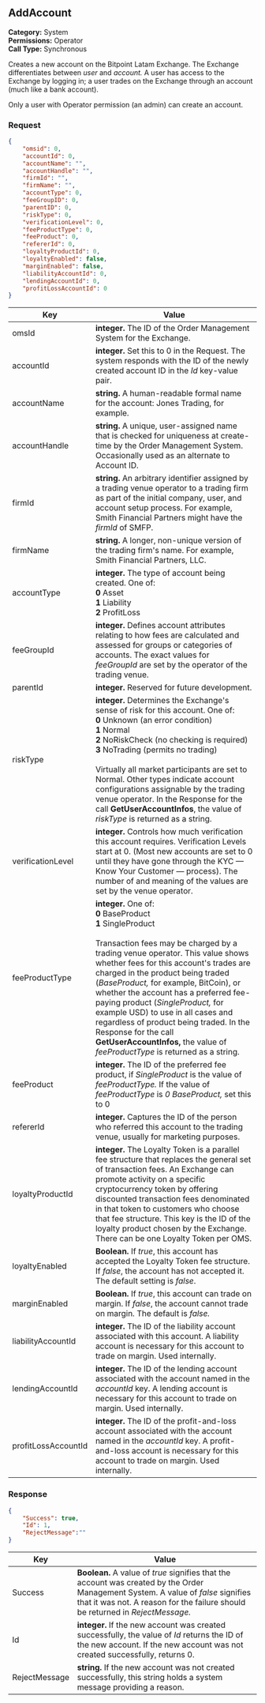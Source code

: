 ## AddAccount

**Category:** System<br />**Permissions:** Operator<br />**Call Type:** Synchronous

Creates a new account on the Bitpoint Latam  Exchange. The Exchange differentiates between *user* and *account.* A user has access to the Exchange by logging in; a user trades on the Exchange through an account (much like a bank account).

Only a user with Operator permission (an admin) can create an account.

### Request

```json
{
    "omsid": 0,
    "accountId": 0,
    "accountName": "",
    "accountHandle": "",
    "firmId": "",
    "firmName": "",
    "accountType": 0,
    "feeGroupID": 0,
    "parentID": 0,
    "riskType": 0,
    "verificationLevel": 0,
    "feeProductType": 0,
    "feeProduct": 0,
    "refererId": 0,
    "loyaltyProductId": 0,
    "loyaltyEnabled": false,
    "marginEnabled": false,
    "liabilityAccountId": 0,
    "lendingAccountId": 0,
    "profitLossAccountId": 0
}
```

| Key                 | Value                                                        |
| ------------------- | ------------------------------------------------------------ |
| omsId               | **integer.** The ID of the Order Management System for the Exchange. |
| accountId           | **integer.** Set this to 0 in the Request. The system responds with the ID of the newly created account ID in the *Id* key-value pair. |
| accountName         | **string.** A human-readable formal name for the account: Jones Trading, for example. |
| accountHandle       | **string.** A unique, user-assigned name that is checked for uniqueness at create-time by the Order Management System. Occasionally used as an alternate to Account ID. |
| firmId              | **string.** An arbitrary identifier assigned by a trading venue operator to a trading firm as part of the initial company, user, and account setup process. For example, Smith Financial Partners might have the *firmId* of SMFP. |
| firmName            | **string.** A longer, non-unique version of the trading firm's name. For example, Smith Financial Partners, LLC. |
| accountType         | **integer.** The type of account being created. One of:<br />**0** Asset<br />**1** Liability<br />**2** ProfitLoss |
| feeGroupId          | **integer.** Defines account attributes relating to how fees are calculated and assessed for groups or categories of accounts. The exact values for *feeGroupId* are set by the operator of the trading venue. |
| parentId            | **integer.** Reserved for future development.                |
| riskType            | **integer.** Determines the Exchange's sense of risk for this account. One of: <br />**0** Unknown (an error condition)<br />**1** Normal<br />**2** NoRiskCheck (no checking is required)<br />**3** NoTrading (permits no trading)<br /><br />Virtually all market participants are set to Normal. Other types indicate account configurations assignable by the trading venue operator. In the Response for the call **GetUserAccountInfos**, the value of *riskType* is returned as a string. |
| verificationLevel   | **integer.** Controls how much verification this account requires. Verification Levels start at 0. (Most new accounts are set to 0 until they have gone through the KYC &mdash; Know Your Customer &mdash; process). The number of and meaning of the values are set by the venue operator. |
| feeProductType      | **integer.** One of:<br />**0** BaseProduct<br />**1** SingleProduct<br /><br />Transaction fees may be charged by a trading venue operator. This value shows whether fees for this account's trades are charged in the product being traded (*BaseProduct,* for example, BitCoin), or whether the account has a preferred fee-paying product (*SingleProduct,* for example USD) to use in all cases and regardless of product being traded. In the Response for the call **GetUserAccountInfos,** the value of *feeProductType* is returned as a string. |
| feeProduct          | **integer.** The ID of the preferred fee product, if *SingleProduct* is the value of *feeProductType.* If the value of *feeProductType* is *0 BaseProduct,* set this to 0 |
| refererId           | **integer.** Captures the ID of the person who referred this account to the trading venue, usually for marketing purposes. |
| loyaltyProductId    | **integer.** The Loyalty Token is a parallel fee structure that replaces the general set of transaction fees. An Exchange can promote activity on a specific cryptocurrency token by offering discounted transaction fees denominated in that token to customers who choose that fee structure. This key is the ID of the loyalty product chosen by the Exchange. There can be one Loyalty Token per OMS. |
| loyaltyEnabled      | **Boolean.** If *true*, this account has accepted the Loyalty Token fee structure. If *false*, the account has not accepted it. The default setting is *false*. |
| marginEnabled       | **Boolean.** If *true*, this account can trade on margin. If *false*, the account cannot trade on margin. The default is *false.* |
| liabilityAccountId  | **integer.** The ID of the liability account associated with this account. A liability account is necessary for this account to trade on margin. Used internally. |
| lendingAccountId    | **integer.** The ID of the lending account associated with the account named in the *accountId* key. A lending account is necessary for this account to trade on margin. Used internally. |
| profitLossAccountId | **integer.** The ID of the profit-and-loss account associated with the account named in the *accountId* key. A profit-and-loss account is necessary for this account to trade on margin. Used internally. |

### Response

```json
{
    "Success": true,
    "Id": 1,
    "RejectMessage":"" 
}
```

| Key           | Value                                                        |
| ------------- | ------------------------------------------------------------ |
| Success       | **Boolean.** A value of *true* signifies that the account was created by the Order Management System. A value of *false* signifies that it was not. A reason for the failure should be returned in *RejectMessage.* |
| Id            | **integer.** If the new account was created successfully, the value of *Id* returns the ID of the new account. If the new account was not created successfully, returns 0. |
| RejectMessage | **string.** If the new account was not created successfully, this string holds a system message providing a reason. |


